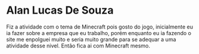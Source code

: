 # Alan Lucas De Souza
<p>
  Fiz a atividade com o tema de Minecraft pois gosto do jogo, inicialmente eu ia fazer sobre a empresa que eu trabalho, porém enquanto eu ia fazendo o site me enpolguei muito e seria muito grande para se adequar a uma atividade desse nivel. Então fica ai com Minecraft mesmo.
</p>
